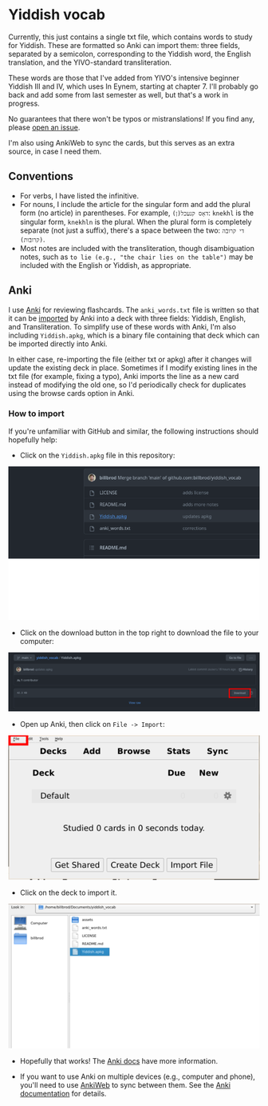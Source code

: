 # Yiddish vocab

Currently, this just contains a single txt file, which contains words to study
for Yiddish. These are formatted so Anki can import them: three fields,
separated by a semicolon, corresponding to the Yiddish word, the English
translation, and the YIVO-standard transliteration.

These words are those that I've added from YIVO's intensive beginner Yiddish III
and IV, which uses In Eynem, starting at chapter 7. I'll probably go back and
add some from last semester as well, but that's a work in progress.

No guarantees that there won't be typos or mistranslations! If you find any,
please [open an issue](https://github.com/billbrod/yiddish_vocab/issues).

I'm also using AnkiWeb to sync the cards, but this serves as an extra source, in
case I need them. 

## Conventions

- For verbs, I have listed the infinitive.
- For nouns, I include the article for the singular form and add the plural form
  (no article) in parentheses. For example, `דאָס קנעכל(ן)`: `knekhl` is the
  singular form, `knekhln` is the plural. When the plural form is completely
  separate (not just a suffix), there's a space between the two: `די קרובֿה
  (קרובֿות)`.
- Most notes are included with the transliteration, though disambiguation notes,
  such as `to lie (e.g., "the chair lies on the table")` may be included with
  the English or Yiddish, as appropriate.

## Anki

I use [Anki](https://apps.ankiweb.net/) for reviewing flashcards. The
`anki_words.txt` file is written so that it can be
[imported](https://docs.ankiweb.net/importing.html) by Anki into a deck with
three fields: Yiddish, English, and Transliteration. To simplify use of these
words with Anki, I'm also including `Yiddish.apkg`, which is a binary file
containing that deck which can be imported directly into Anki.

In either case, re-importing the file (either txt or apkg) after it changes will
update the existing deck in place. Sometimes if I modify existing lines in the
txt file (for example, fixing a typo), Anki imports the line as a new card
instead of modifying the old one, so I'd periodically check for duplicates using
the browse cards option in Anki.

### How to import

If you're unfamiliar with GitHub and similar, the following instructions should
hopefully help:

- Click on the `Yiddish.apkg` file in this repository:

![Click on Yiddish.apkg](assets/gh-1.png)

- Click on the download button in the top right to download the file to your computer:

![Download Yiddish.apkg](assets/gh-2.png)

- Open up Anki, then click on `File -> Import`:

![Open up the deck import](assets/anki-1.png)

- Click on the deck to import it.

![Import Yiddish.apkg](assets/anki-2.png)

- Hopefully that works! The [Anki docs](https://docs.ankiweb.net/importing.html)
  have more information.

- If you want to use Anki on multiple devices (e.g., computer and phone), you'll
  need to use [AnkiWeb](https://ankiweb.net/about) to sync between them. See the
  [Anki documentation](https://docs.ankiweb.net/syncing.html) for details.
